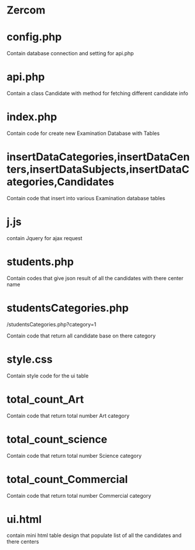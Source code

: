 # Zercom

# config.php

Contain database connection and setting  for api.php

# api.php

Contain  a class Candidate 
with method for fetching different candidate info

# index.php

Contain code for create new Examination Database with Tables

# insertDataCategories,insertDataCenters,insertDataSubjects,insertDataCategories,Candidates

Contain code that insert into various Examination database tables

# j.js

 contain Jquery for ajax request
 
 # students.php
 
 Contain codes that give json result of all the candidates with there center name
 
 # studentsCategories.php
 
 /studentsCategories.php?category=1
 
 Contain code that return all candidate base on there category

# style.css

Contain style code for the ui table


# total_count_Art


Contain code that return total number Art category

# total_count_science


Contain code that return total number Science category

# total_count_Commercial


Contain code that return total number Commercial category


# ui.html

contain mini html table design that populate list of all the candidates and there centers
